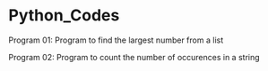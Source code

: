 # Python_Codes

Program 01: Program to find the largest number from a list

Program 02: Program to count the number of occurences in a string
